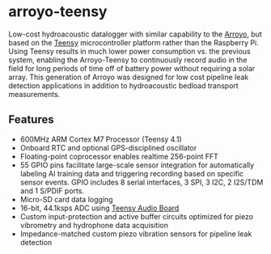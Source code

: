 # arroyo-teensy
Low-cost hydroacoustic datalogger with similar capability to the [Arroyo](https://github.com/bugoutput/arroyo-hydroacoustic-logger), but based on the [Teensy](https://www.pjrc.com/teensy/) microcontroller platform rather than the Raspberry Pi. Using Teensy results in much lower power consumption vs. the previous system, enabling the Arroyo-Teensy to continuously record audio in the field for long periods of time off of battery power without requiring a solar array. This generation of Arroyo was designed for low cost pipeline leak detection applications in addition to hydroacoustic bedload transport measurements.
## Features
- 600MHz ARM Cortex M7 Processor (Teensy 4.1)
- Onboard RTC and optional GPS-disciplined oscillator
- Floating-point coprocessor enables realtime 256-point FFT
- 55 GPIO pins facilitate large-scale sensor integration for automatically labeling AI training data and triggering recording based on specific sensor events. GPIO includes 8 serial interfaces, 3 SPI, 3 I2C, 2 I2S/TDM and 1 S/PDIF ports. 
- Micro-SD card data logging
- 16-bit, 44.1ksps ADC using [Teensy Audio Board](https://www.pjrc.com/store/teensy3_audio.html)
- Custom input-protection and active buffer circuits optimized for piezo vibrometry and hydrophone data acquisition
- Impedance-matched custom piezo vibration sensors for pipeline leak detection
  
